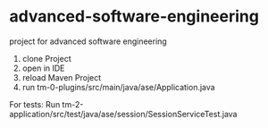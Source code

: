 # advanced-software-engineering
project for advanced software engineering

1. clone Project
2. open in IDE
3. reload Maven Project
4. run tm-0-plugins/src/main/java/ase/Application.java

For tests: Run tm-2-application/src/test/java/ase/session/SessionServiceTest.java
